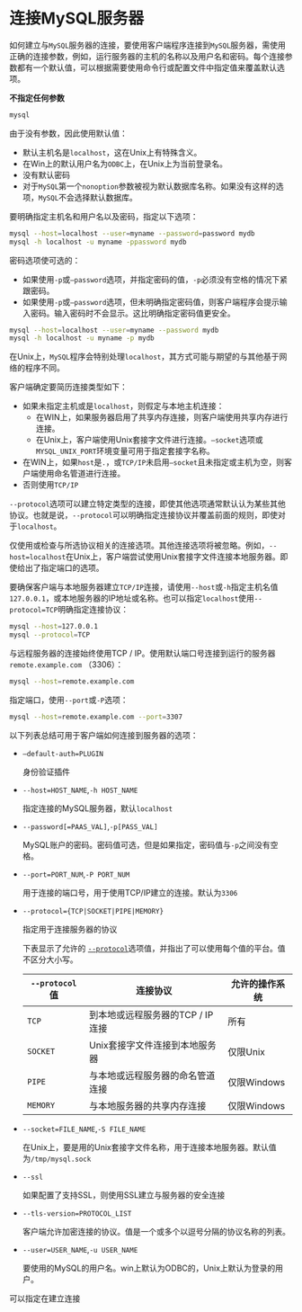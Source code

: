 # 连接MySQL服务器

如何建立与`MySQL`服务器的连接，要使用客户端程序连接到`MySQL`服务器，需使用正确的连接参数，例如，运行服务器的主机的名称以及用户名和密码。每个连接参数都有一个默认值，可以根据需要使用命令行或配置文件中指定值来覆盖默认选项。

**不指定任何参数**

```bash
mysql
```

由于没有参数，因此使用默认值：

- 默认主机名是`localhost`，这在Unix上有特殊含义。
- 在Win上的默认用户名为`ODBC`上，在Unix上为当前登录名。
- 没有默认密码
- 对于`MySQL`第一个`nonoption`参数被视为默认数据库名称。如果没有这样的选项，`MySQL`不会选择默认数据库。

要明确指定主机名和用户名以及密码，指定以下选项：

```bash
mysql --host=localhost --user=myname --password=password mydb
mysql -h localhost -u myname -ppassword mydb
```

密码选项使可选的：

- 如果使用`-p`或`–password`选项，并指定密码的值，`-p`必须没有空格的情况下紧跟密码。
- 如果使用`-p`或`–password`选项，但未明确指定密码值，则客户端程序会提示输入密码。输入密码时不会显示。这比明确指定密码值更安全。

```bash
mysql --host=localhost --user=myname --password mydb
mysql -h localhost -u myname -p mydb
```

在Unix上，`MySQL`程序会特别处理`localhost`，其方式可能与期望的与其他基于网络的程序不同。

客户端确定要简历连接类型如下：

- 如果未指定主机或是`localhost`，则假定与本地主机连接：
  - 在WIN上，如果服务器启用了共享内存连接，则客户端使用共享内存进行连接。
  - 在Unix上，客户端使用Unix套接字文件进行连接。`–socket`选项或`MYSQL_UNIX_PORT`环境变量可用于指定套接字名称。
- 在WIN上，如果`host`是`.`，或`TCP/IP`未启用`–socket`且未指定或主机为空，则客户端使用命名管道进行连接。
- 否则使用`TCP/IP`

`--protocol`选项可以建立特定类型的连接，即使其他选项通常默认认为某些其他协议。也就是说，`--protocol`可以明确指定连接协议并覆盖前面的规则，即使对于`localhost`。

仅使用或检查与所选协议相关的连接选项。其他连接选项将被忽略。例如，`--host=localhost`在Unix上，客户端尝试使用Unix套接字文件连接本地服务器。即使给出了指定端口的选项。

要确保客户端与本地服务器建立`TCP/IP`连接，请使用`--host`或`-h`指定主机名值`127.0.0.1`，或本地服务器的IP地址或名称。也可以指定`localhost`使用`--protocol=TCP`明确指定连接协议：

```bash
mysql --host=127.0.0.1
mysql --protocol=TCP
```

与远程服务器的连接始终使用TCP / IP。使用默认端口号连接到运行的服务器`remote.example.com` （3306）：

```bash
mysql --host=remote.example.com
```

指定端口，使用`--port`或`-P`选项：

```bash
mysql --host=remote.example.com --port=3307
```



以下列表总结可用于客户端如何连接到服务器的选项：

- `–default-auth=PLUGIN`

  身份验证插件

- `--host=HOST_NAME`,`-h HOST_NAME`

  指定连接的MySQL服务器，默认`localhost`

- `--password[=PAAS_VAL]`,`-p[PASS_VAL]`

  MySQL账户的密码。密码值可选，但是如果指定，密码值与`-p`之间没有空格。

- `--port=PORT_NUM`,`-P PORT_NUM`

  用于连接的端口号，用于使用TCP/IP建立的连接。默认为`3306`

- `--protocol={TCP|SOCKET|PIPE|MEMORY}`

  指定用于连接服务器的协议

  下表显示了允许的 [`--protocol`](https://dev.mysql.com/doc/refman/5.7/en/connecting.html#option_general_protocol)选项值，并指出了可以使用每个值的平台。值不区分大小写。

  | `--protocol`值 | 连接协议                         | 允许的操作系统 |
  | -------------- | -------------------------------- | -------------- |
  | `TCP`          | 到本地或远程服务器的TCP / IP连接 | 所有           |
  | `SOCKET`       | Unix套接字文件连接到本地服务器   | 仅限Unix       |
  | `PIPE`         | 与本地或远程服务器的命名管道连接 | 仅限Windows    |
  | `MEMORY`       | 与本地服务器的共享内存连接       | 仅限Windows    |

- `--socket=FILE_NAME`,`-S FILE_NAME`

  在Unix上，要是用的Unix套接字文件名称，用于连接本地服务器。默认值为`/tmp/mysql.sock`

- `--ssl`

  如果配置了支持SSL，则使用SSL建立与服务器的安全连接

- `--tls-version=PROTOCOL_LIST`

  客户端允许加密连接的协议。值是一个或多个以逗号分隔的协议名称的列表。

- `--user=USER_NAME`,`-u USER_NAME`

  要使用的MySQL的用户名。win上默认为ODBC的，Unix上默认为登录的用户。



可以指定在建立连接